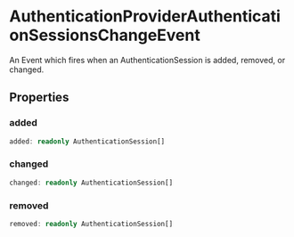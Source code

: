 # AuthenticationProviderAuthenticationSessionsChangeEvent

An Event which fires when an AuthenticationSession is added, removed, or changed.

## Properties

### added

```typescript
added: readonly AuthenticationSession[]
```

### changed

```typescript
changed: readonly AuthenticationSession[]
```

### removed

```typescript
removed: readonly AuthenticationSession[]
```

